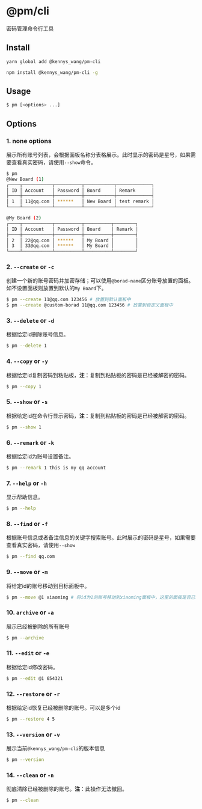 # @pm/cli
密码管理命令行工具

## Install
```bash
yarn global add @kennys_wang/pm-cli
```
```bash
npm install @kennys_wang/pm-cli -g
```

## Usage
```bash
$ pm [<options> ...]
```

## Options

### 1. none options
展示所有账号列表，会根据面板名称分表格展示。此时显示的密码是星号，如果需要查看真实密码，请使用`--show`命令。
```bash
$ pm
@New Board (1)
┌────┬───────────┬──────────┬───────────┬─────────────┐
│ ID │ Account   │ Password │ Board     │ Remark      │
├────┼───────────┼──────────┼───────────┼─────────────┤
│ 1  │ 11@qq.com │ ******   │ New Board │ test remark │
└────┴───────────┴──────────┴───────────┴─────────────┘

@My Board (2)
┌────┬───────────┬──────────┬──────────┬────────┐
│ ID │ Account   │ Password │ Board    │ Remark │
├────┼───────────┼──────────┼──────────┼────────┤
│ 2  │ 22@qq.com │ ******   │ My Board │        │
│ 3  │ 33@qq.com │ ******   │ My Board │        │
└────┴───────────┴──────────┴──────────┴────────┘
```

### 2. `--create` or `-c`
创建一个新的账号密码并加密存储；可以使用`@borad-name`区分账号放置的面板。如不设置面板则放置到默认的`My Board`下。
```bash
$ pm --create 11@qq.com 123456 # 放置到默认面板中
$ pm --create @custom-borad 11@qq.com 123456 # 放置到自定义面板中
```

### 3. `--delete` or `-d`
根据给定id删除账号信息。
```bash
$ pm --delete 1
```

### 4. `--copy` or `-y`
根据给定id复制密码到粘贴板，**注**：复制到粘贴板的密码是已经被解密的密码。
```bash
$ pm --copy 1
```

### 5. `--show` or `-s`
根据给定id在命令行显示密码，**注**：复制到粘贴板的密码是已经被解密的密码。
```bash
$ pm --show 1
```

### 6. `--remark` or `-k`
根据给定id为账号设置备注。
```bash
$ pm --remark 1 this is my qq account
```

### 7. `--help` or `-h`
显示帮助信息。
```bash
$ pm --help
```

### 8. `--find` or `-f`
根据账号信息或者备注信息的关键字搜索账号。此时展示的密码是星号，如果需要查看真实密码，请使用`--show`
```bash
$ pm --find qq.com
```

### 9. `--move` or `-m`
将给定id的账号移动到目标面板中。
```bash
$ pm --move @1 xiaoming # 将id为1的账号移动到xiaoming面板中，这里的面板是否已经存在都无所谓
```

### 10. `archive` or `-a`
展示已经被删除的所有账号
```bash
$ pm --archive
```

### 11. `--edit` or `-e`
根据给定id修改密码。
```bash
$ pm --edit @1 654321
```

### 12. `--restore` or `-r`
根据给定id恢复已经被删除的账号。可以是多个id
```bash
$ pm --restore 4 5
```

### 13. `--version` or `-v`
展示当前`@kennys_wang/pm-cli`的版本信息
```bash
$ pm --version
```

### 14. `--clean` or `-n`
彻底清除已经被删除的账号。**注**：此操作无法撤回。
```bash
$ pm --clean
```